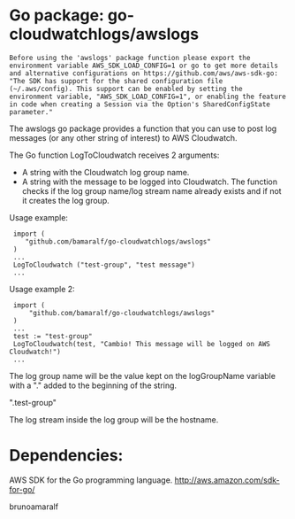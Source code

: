 # Go package: go-cloudwatchlogs/awslogs 

`Before using the 'awslogs' package function please export the environment variable AWS_SDK_LOAD_CONFIG=1 or go to get more details and
alternative configurations on https://github.com/aws/aws-sdk-go:
"The SDK has support for the shared configuration file (~/.aws/config). This support can be enabled by setting the environment variable, "AWS_SDK_LOAD_CONFIG=1", or enabling the feature in code when creating a Session via the Option's SharedConfigState parameter." `

The awslogs go package provides a function that you can use to post log messages (or any other string of interest) to AWS Cloudwatch.

The Go function LogToCloudwatch receives 2 arguments:
 - A string with the Cloudwatch log group name.
 - A string with the message to be logged into Cloudwatch.
 The function checks if the log group name/log stream name already exists and if not it creates the log group.
 
 Usage example:
     
     import (
        "github.com/bamaralf/go-cloudwatchlogs/awslogs"
     ) 
     ...
     LogToCloudwatch ("test-group", "test message")
     ...

 Usage example 2:
     
     import (
         "github.com/bamaralf/go-cloudwatchlogs/awslogs"
     )
     ...
     test := "test-group"
     LogToCloudwatch(test, "Cambio! This message will be logged on AWS Cloudwatch!")
     ...

 The log group name will be the value kept on the logGroupName variable with a "." added to the beginning of the string.
 
 ".test-group"

 The log stream inside the log group will be the hostname.

 # Dependencies:

   AWS SDK for the Go programming language. http://aws.amazon.com/sdk-for-go/

 
 brunoamaralf
